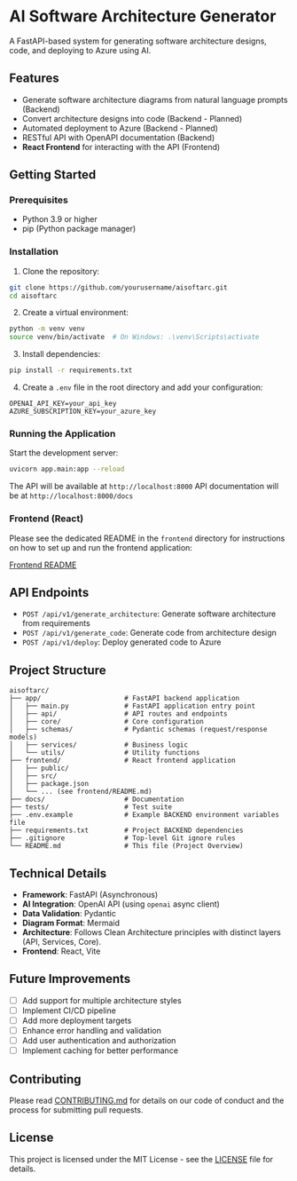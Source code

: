 # AI Software Architecture Generator

A FastAPI-based system for generating software architecture designs, code, and deploying to Azure using AI.

## Features

- Generate software architecture diagrams from natural language prompts (Backend)
- Convert architecture designs into code (Backend - Planned)
- Automated deployment to Azure (Backend - Planned)
- RESTful API with OpenAPI documentation (Backend)
- **React Frontend** for interacting with the API (Frontend)

## Getting Started

### Prerequisites

- Python 3.9 or higher
- pip (Python package manager)

### Installation

1. Clone the repository:
```bash
git clone https://github.com/yourusername/aisoftarc.git
cd aisoftarc
```

2. Create a virtual environment:
```bash
python -m venv venv
source venv/bin/activate  # On Windows: .\venv\Scripts\activate
```

3. Install dependencies:
```bash
pip install -r requirements.txt
```

4. Create a `.env` file in the root directory and add your configuration:
```
OPENAI_API_KEY=your_api_key
AZURE_SUBSCRIPTION_KEY=your_azure_key
```

### Running the Application

Start the development server:

```bash
uvicorn app.main:app --reload
```

The API will be available at `http://localhost:8000`
API documentation will be at `http://localhost:8000/docs`

### Frontend (React)

Please see the dedicated README in the `frontend` directory for instructions on how to set up and run the frontend application:

[Frontend README](./frontend/README.md)

## API Endpoints

- `POST /api/v1/generate_architecture`: Generate software architecture from requirements
- `POST /api/v1/generate_code`: Generate code from architecture design
- `POST /api/v1/deploy`: Deploy generated code to Azure

## Project Structure

```
aisoftarc/
├── app/                     # FastAPI backend application
│   ├── main.py              # FastAPI application entry point
│   ├── api/                 # API routes and endpoints
│   ├── core/                # Core configuration
│   ├── schemas/             # Pydantic schemas (request/response models)
│   ├── services/            # Business logic
│   └── utils/               # Utility functions
├── frontend/                # React frontend application
│   ├── public/
│   ├── src/
│   ├── package.json
│   └── ... (see frontend/README.md)
├── docs/                    # Documentation
├── tests/                   # Test suite
├── .env.example             # Example BACKEND environment variables file
├── requirements.txt         # Project BACKEND dependencies
├── .gitignore               # Top-level Git ignore rules
└── README.md                # This file (Project Overview)
```

## Technical Details

- **Framework**: FastAPI (Asynchronous)
- **AI Integration**: OpenAI API (using `openai` async client)
- **Data Validation**: Pydantic
- **Diagram Format**: Mermaid
- **Architecture**: Follows Clean Architecture principles with distinct layers (API, Services, Core).
- **Frontend**: React, Vite

## Future Improvements

- [ ] Add support for multiple architecture styles
- [ ] Implement CI/CD pipeline
- [ ] Add more deployment targets
- [ ] Enhance error handling and validation
- [ ] Add user authentication and authorization
- [ ] Implement caching for better performance

## Contributing

Please read [CONTRIBUTING.md](CONTRIBUTING.md) for details on our code of conduct and the process for submitting pull requests.

## License

This project is licensed under the MIT License - see the [LICENSE](LICENSE) file for details.